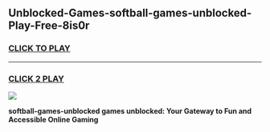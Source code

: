 
## Unblocked-Games-softball-games-unblocked-Play-Free-8is0r
<h3>
<a href="https://premium76.site?title=softball-games-unblocked&ref=20A">CLICK TO PLAY</a></h3>
<hr>

<h3>
<a href="https://premium76.site?title=softball-games-unblocked&ref=20A">CLICK 2 PLAY</a>
  
</h3>

<a href="https://premium76.site?title=softball-games-unblocked&ref=20A"><img src="https://clearcache.store/games.png"></a>


**softball-games-unblocked games unblocked: Your Gateway to Fun and Accessible Online Gaming**
